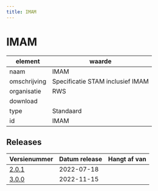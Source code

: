 ```yaml
---
title: IMAM
---
```


# IMAM

|element|waarde|
|-----|------|
| naam  |IMAM|
| omschrijving  |Specificatie STAM inclusief IMAM|
| organisatie  |RWS|
| download  | [](<>)|
| type  |Standaard|
| id  |IMAM|

## Releases

|Versienummer|Datum release|Hangt af van
|-------|-------|-----|
| [2.0.1](<https://iplo.nl/digitaal-stelsel/aansluiten/standaarden/stam-imam/load>)|2022-07-18||
| [3.0.0](<https://iplo.nl/digitaal-stelsel/aansluiten/standaarden/stam-imam/>)|2022-11-15||

